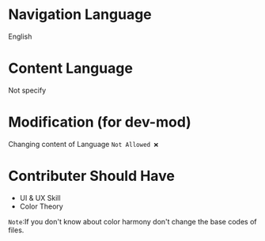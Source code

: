 # Navigation Language
English

# Content Language
Not specify

# Modification (for dev-mod)
Changing content of Language `Not Allowed ❌`

# Contributer Should Have
- UI & UX Skill
- Color Theory

`Note`:If you don't know about color harmony don't change the base codes of files.
